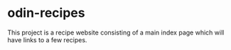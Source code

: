 # odin-recipes
This project is a recipe website consisting of a main index page which will have links to a few recipes.